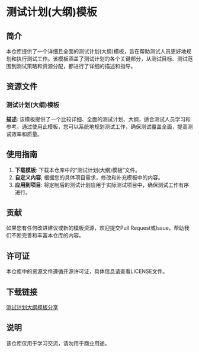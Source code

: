 # 测试计划(大纲)模板

## 简介

本仓库提供了一个详细且全面的测试计划(大纲)模板，旨在帮助测试人员更好地规划和执行测试工作。该模板涵盖了测试计划的各个关键部分，从测试目标、测试范围到测试策略和资源分配，都进行了详细的描述和指导。

## 资源文件

### 测试计划(大纲)模板

**描述**: 该模板提供了一个比较详细、全面的测试计划、大纲，适合测试人员学习和参考。通过使用此模板，您可以系统地规划测试工作，确保测试覆盖全面，提高测试效率和质量。

## 使用指南

1. **下载模板**: 下载本仓库中的“测试计划(大纲)模板”文件。
2. **自定义内容**; 根据您的具体项目需求，修改和补充模板中的内容。
3. **应用到项目**: 将定制后的测试计划应用于实际测试项目中，确保测试工作有序进行。

## 贡献

如果您有任何改进建议或新的模板资源，欢迎提交Pull Request或Issue，帮助我们不断完善和丰富本仓库的内容。

## 许可证

本仓库中的资源文件遵循开源许可证，具体信息请查看LICENSE文件。

## 下载链接
[测试计划大纲模板分享](https://pan.quark.cn/s/26de73dc30ff)

## 说明

该仓库仅用于学习交流，请勿用于商业用途。
